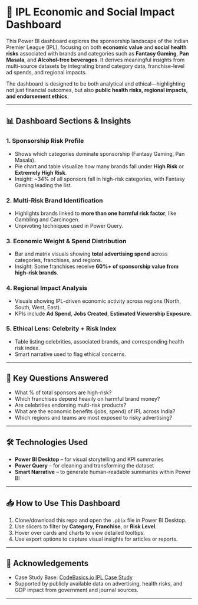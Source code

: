 # 🏏 IPL Economic and Social Impact Dashboard

This Power BI dashboard explores the sponsorship landscape of the Indian Premier League (IPL), focusing on both **economic value** and **social health risks** associated with brands and categories such as **Fantasy Gaming**, **Pan Masala**, and **Alcohol-free beverages**. It derives meaningful insights from multi-source datasets by integrating brand category data, franchise-level ad spends, and regional impacts.

The dashboard is designed to be both analytical and ethical—highlighting not just financial outcomes, but also **public health risks, regional impacts, and endorsement ethics**.

---

## 📊 Dashboard Sections & Insights

### 1. Sponsorship Risk Profile
- Shows which categories dominate sponsorship (Fantasy Gaming, Pan Masala).
- Pie chart and table visualize how many brands fall under **High Risk** or **Extremely High Risk**.
- Insight: ~34% of all sponsors fall in high-risk categories, with Fantasy Gaming leading the list.

### 2. Multi-Risk Brand Identification
- Highlights brands linked to **more than one harmful risk factor**, like Gambling and Carcinogen.
- Unpivoting techniques used in Power Query.

### 3. Economic Weight & Spend Distribution
- Bar and matrix visuals showing **total advertising spend** across categories, franchises, and regions.
- Insight: Some franchises receive **60%+ of sponsorship value from high-risk brands**.

### 4. Regional Impact Analysis
- Visuals showing IPL-driven economic activity across regions (North, South, West, East).
- KPIs include **Ad Spend**, **Jobs Created**, **Estimated Viewership Exposure**.

### 5. Ethical Lens: Celebrity + Risk Index
- Table listing celebrities, associated brands, and corresponding health risk index.
- Smart narrative used to flag ethical concerns.

---

## 🧠 Key Questions Answered

- What % of total sponsors are high-risk?
- Which franchises depend heavily on harmful brand money?
- Are celebrities endorsing multi-risk products?
- What are the economic benefits (jobs, spend) of IPL across India?
- Which regions and teams are most exposed to risky advertising?

---

## 🛠 Technologies Used

- **Power BI Desktop** – for visual storytelling and KPI summaries
- **Power Query** – for cleaning and transforming the dataset
- **Smart Narrative** – to generate human-readable summaries within Power BI

---

## 📥 How to Use This Dashboard

1. Clone/download this repo and open the `.pbix` file in Power BI Desktop.
2. Use slicers to filter by **Category**, **Franchise**, or **Risk Level**.
3. Hover over cards and charts to view detailed tooltips.
4. Use export options to capture visual insights for articles or reports.

---

## 📌 Acknowledgements

- Case Study Base: [CodeBasics.io IPL Case Study](https://codebasics.io/challenge/codebasics-resume-project-challenge)
- Supported by publicly available data on advertising, health risks, and GDP impact from government and journal sources.

---
